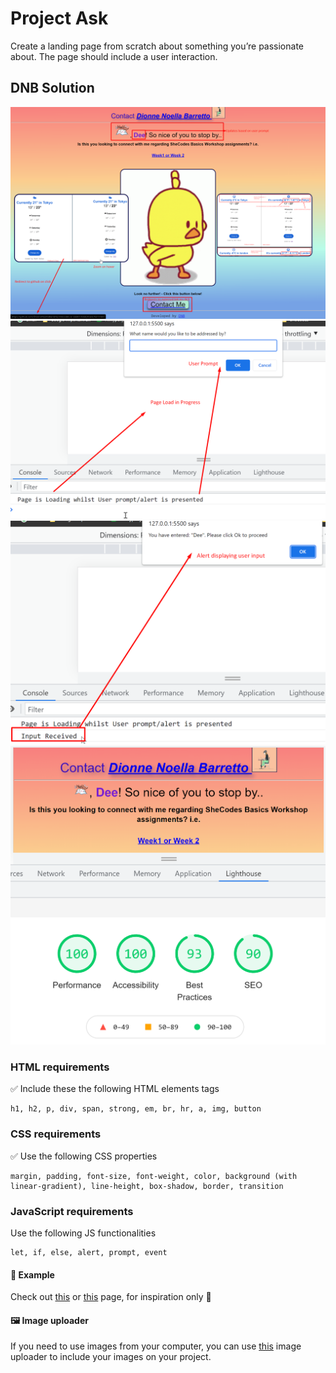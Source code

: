 # Project Ask

Create a landing page from scratch about something you’re passionate about. The page should include a user interaction.

## DNB Solution

![Project 3](./hw3.png)
![UserPrompt](./UserPrompt.png)
![UserAlert](./UserAlert.png)
![LightHouse Report](./LightHouseReport.png)

### HTML requirements

✅ Include these the following HTML elements tags

```text
h1, h2, p, div, span, strong, em, br, hr, a, img, button
```

### CSS requirements

✅ Use the following CSS properties

```text
margin, padding, font-size, font-weight, color, background (with linear-gradient), line-height, box-shadow, border, transition
```

### JavaScript requirements

Use the following JS functionalities

```text
let, if, else, alert, prompt, event
```

#### 🥛 Example

Check out [this](https://www.shecodes.io/demos/project) or [this](https://www.shecodes.io/students/projects?product=workshop) page, for inspiration only 🙈

#### 🖼 Image uploader

If you need to use images from your computer, you can use [this](https://www.shecodes.io/uploads) image uploader to include your images on your project.
